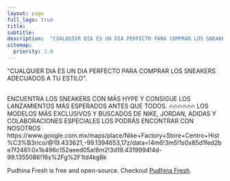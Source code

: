 ```yaml
---
layout: page
full_logo: true
title: 
subtitle: 
description:  "CUALQUIER DIA ES UN DIA PERFECTO PARA COMPRAR LOS SNEAKERS ADECUADOS A TU ESTILO A TU ESTILO"
sitemap:
  priority: 1.0
---
```

<p class="describe-text">"CUALQUIER DIA ES UN DIA PERFECTO PARA COMPRAR LOS SNEAKERS ADECUADOS A TU ESTILO".</p>
<br>
ENCUENTRA LOS SNEAKERS CON MÁS HYPE Y CONSIGUE LOS LANZAMIENTOS MÁS ESPERADOS ANTES QUE TODOS.
🔥🔥🔥🔥🔥🔥
LOS MODELOS MÁS EXCLUSIVOS Y BUSCADOS DE NIKE, JORDAN, ADIDAS Y COLABORACIONES ESPECIALES LOS PODRÁS ENCONTRAR CON NOSOTROS
https://www.google.com.mx/maps/place/Nike+Factory+Store+Centro+Hist%C3%B3rico/@19.433621,-99.1394653,17z/data=!4m6!3m5!1s0x85d1fed2be7f2461:0x1b496c152aeed05a!8m2!3d19.4319994!4d-99.1355086!16s%2Fg%2F1td4kg8k

Pudhina Fresh is free and open-source. Checkout [Pudhina Fresh](https://github.com/ritijjain/pudhina-fresh).

<br>
<br>
<br>
<br>
<br>
<br>
<br>
